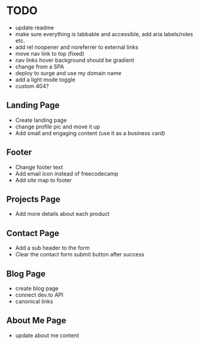# TODO

- update readme
- make sure everything is tabbable and accessible, add aria labels/roles etc.
- add rel noopener and noreferrer to external links
- move nav link to top (fixed)
- nav links hover background should be gradient
- change from a SPA
- deploy to surge and use my domain name
- add a light mode toggle
- custom 404?

## Landing Page
- Create landing page
- change profile pic and move it up
- Add small and engaging content (use it as a business card)
## Footer
- Change footer text
- Add email icon instead of freecodecamp
- Add site map to footer

## Projects Page
- Add more details about each product

## Contact Page
- Add a sub header to the form
- Clear the contact form submit button after success

## Blog Page
- create blog page
- connect dev.to API
- canonical links

## About Me Page
- update about me content
